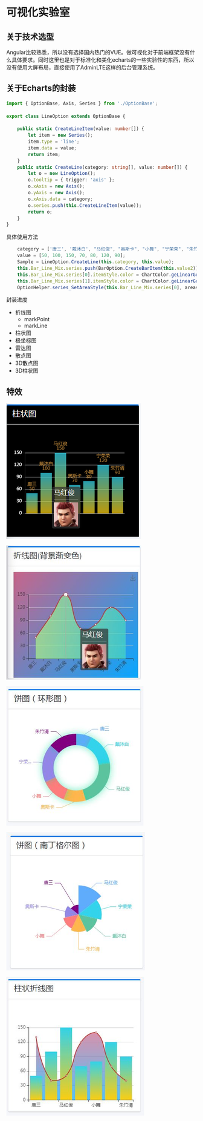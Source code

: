# 可视化实验室

## 关于技术选型

Angular比较熟悉，所以没有选择国内热门的VUE。做可视化对于前端框架没有什么具体要求。同时这里也是对于标准化和美化echarts的一些实验性的东西，所以没有使用大屏布局，直接使用了AdminLTE这样的后台管理系统。

## 关于Echarts的封装

```ts
import { OptionBase, Axis, Series } from './OptionBase';

export class LineOption extends OptionBase {

    public static CreateLineItem(value: number[]) {
        let item = new Series();
        item.type = 'line';
        item.data = value;
        return item;
    }
    public static CreateLine(category: string[], value: number[]) {
        let o = new LineOption();
        o.tooltip = { trigger: 'axis' };
        o.xAxis = new Axis();
        o.yAxis = new Axis();
        o.xAxis.data = category;
        o.series.push(this.CreateLineItem(value));
        return o;
    }
}
```

具体使用方法

```ts
    category = ['唐三', '戴沐白', "马红俊", "奥斯卡", "小舞", "宁荣荣", "朱竹清"];
    value = [50, 100, 150, 70, 80, 120, 90];
    Sample = LineOption.CreateLine(this.category, this.value);
    this.Bar_Line_Mix.series.push(BarOption.CreateBarItem(this.value2));
    this.Bar_Line_Mix.series[0].itemStyle.color = ChartColor.geLinearGradient(Direction.Vertical, '#32D3EB', '#FCCE10');
    this.Bar_Line_Mix.series[1].itemStyle.color = ChartColor.geLinearGradient(Direction.Vertical, '#c86589', '#06a7ff');
    OptionHelper.series_SetAreaStyle(this.Bar_Line_Mix.series[0], areastyle);


```

封装进度

- 折线图
  - markPoint
  - markLine
- 柱状图
- 极坐标图
- 雷达图
- 散点图
- 3D散点图
- 3D柱状图

## 特效

![柱状图](image/柱状图.png)

![折线图](image/折线图.jpg)

![环形图](image/环形图.jpg)

![南丁格尔图](image/南丁格尔图.jpg)

![折线曲线图](image/折线曲线图.jpg)
